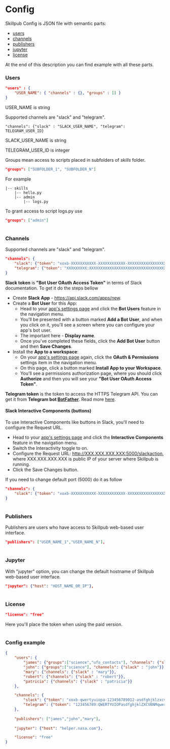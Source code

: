 # Config

Skillpub Config is JSON file with semantic parts:

 - [users](https://github.com/skillpub/collaboration/blob/master/docs/config.md#users)
 - [channels](https://github.com/skillpub/collaboration/blob/master/docs/config.md#channels)
 - [publishers](https://github.com/skillpub/collaboration/blob/master/docs/config.md#publishers)
 - [jupyter](https://github.com/skillpub/collaboration/blob/master/docs/config.md#jupyter)
 - [license](https://github.com/skillpub/collaboration/blob/master/docs/config.md#license)

At the end of this description you can find example with all these parts.

### Users

```json
"users" : {
    "USER_NAME": { "channels" : {}, "groups" : [] }
}
```

USER_NAME is string

Supported channels are "slack" and "telegram".

```
"channels": {"slack" : "SLACK_USER_NAME", "telegram": TELEGRAM_USER_ID}
```

SLACK_USER_NAME is string

TELEGRAM_USER_ID is integer

Groups mean access to scripts placed in subfolders of *skills* folder.

```json
"groups": ["SUBFOLDER_1", "SUBFOLDER_N"]
```

For example

```
|-- skills
    |-- hello.py
    |-- admin
        |-- logs.py
```

To grant access to script logs.py use

```json
"groups": ["admin"]
```

# 

### Channels

Supported channels are "slack" and "telegram".

```json
"channels": {
    "slack": {"token": "xoxb-XXXXXXXXXXX-XXXXXXXXXXXX-XXXXXXXXXXXXXXXXXXXXXX"},
    "telegram": {"token": "XXXXXXXXX:XXXXXXXXXXXXXXXXXXXXXXXXXXXXXXXXXXX"}
}
```

**Slack token** is **"Bot User OAuth Access Token"** in terms of Slack documentation. To get it do the steps bellow

- Create **Slack App** - https://api.slack.com/apps/new. 
- Create a **Bot User** for this App:
  - Head to your [app's settings page](https://api.slack.com/apps) and click the **Bot Users** feature in the navigation menu.
  - You'll be presented with a button marked **Add a Bot User**, and when you click on it, you'll see a screen where you can configure your app's bot user.
  - The important here - **Display name**.
  - Once you've completed these fields, click the **Add Bot User** button and then **Save Changes**.
- Install the **App to a workspace**:
  - On your [app's settings page](https://api.slack.com/apps) again, click the **OAuth & Permissions** settings item in the navigation menu.
  - On this page, click a button marked **Install App to your Workspace**.
  - You'll see a permissions authorization page, where you should click **Authorize** and then you will see your **"Bot User OAuth Access Token"**.

**Telegram token** is the token to access the HTTPS Telegram API. 
You can get it from **Telegram bot [BotFather](https://telegram.me/botfather)**. Read more [here](https://core.telegram.org/bots).

#### Slack Interactive Components (buttons)

To use Interactive Components like buttons in Slack, you'll need to configure the Request URL.
- Head to your [app's settings page](https://api.slack.com/apps) and click the **Interactive Components** feature in the navigation menu.
- Switch the Interactivity toggle to on.
- Configure the Request URL: http://XXX.XXX.XXX.XXX:5000/slackaction, where XXX.XXX.XXX.XXX is public IP of your server where Skillpub is running.
- Click the Save Changes button.

If you need to change default port (5000) do it as follow

```json
"channels": {
    "slack": {"token": "xoxb-XXXXXXXXXXX-XXXXXXXXXXXX-XXXXXXXXXXXXXXXXXXXXXX", "requests": {"port": 65000}}
}
```

#

### Publishers

Publishers are users who have access to Skillpub web-based user interface.

```json
"publishers": ["USER_NAME_1","USER_NAME_N"],
```

#

### Jupyter

With "jupyter" option, you can change the default hostname of Skillpub web-based user interface.

```json
"jupyter": {"host": "HOST_NAME_OR_IP"},
```

#

### License

```json
"license": "free"
```

Here you'll place the token when using the paid version.

#

### Config example

```json
{
    "users": {
        "james": {"groups":["science","ufo_contacts"], "channels": {"slack" : "james", "telegram" : 1001}},
        "john": {"groups":["science"], "channels": {"slack" : "john"}},
        "mary": {"channels": {"slack" : "mary"}},
        "robert": {"channels": {"slack" : "robert"}},
        "patricia": {"channels": {"slack" : "patricia"}}
    },

    "channels": {
        "slack": {"token": "xoxb-qwertyuiopa-123456789012-asdfghjklzxcvbnm123456"},
        "telegram": {"token": "123456789:QWERTYUIOPasdfghjklZXCVBNMqwertyuio"}
    },
    
    "publishers": ["james","john","mary"],
    
    "jupyter": {"host": "helper.nasa.com"},

    "license": "free"
}
```
